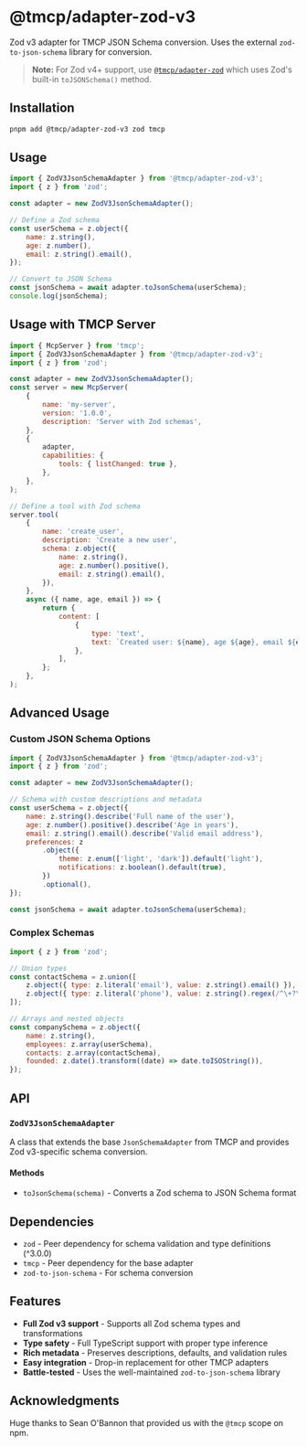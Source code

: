 # @tmcp/adapter-zod-v3

Zod v3 adapter for TMCP JSON Schema conversion. Uses the external `zod-to-json-schema` library for conversion.

> **Note:** For Zod v4+ support, use [`@tmcp/adapter-zod`](../adapter-zod) which uses Zod's built-in `toJSONSchema()` method.

## Installation

```bash
pnpm add @tmcp/adapter-zod-v3 zod tmcp
```

## Usage

```javascript
import { ZodV3JsonSchemaAdapter } from '@tmcp/adapter-zod-v3';
import { z } from 'zod';

const adapter = new ZodV3JsonSchemaAdapter();

// Define a Zod schema
const userSchema = z.object({
	name: z.string(),
	age: z.number(),
	email: z.string().email(),
});

// Convert to JSON Schema
const jsonSchema = await adapter.toJsonSchema(userSchema);
console.log(jsonSchema);
```

## Usage with TMCP Server

```javascript
import { McpServer } from 'tmcp';
import { ZodV3JsonSchemaAdapter } from '@tmcp/adapter-zod-v3';
import { z } from 'zod';

const adapter = new ZodV3JsonSchemaAdapter();
const server = new McpServer(
	{
		name: 'my-server',
		version: '1.0.0',
		description: 'Server with Zod schemas',
	},
	{
		adapter,
		capabilities: {
			tools: { listChanged: true },
		},
	},
);

// Define a tool with Zod schema
server.tool(
	{
		name: 'create_user',
		description: 'Create a new user',
		schema: z.object({
			name: z.string(),
			age: z.number().positive(),
			email: z.string().email(),
		}),
	},
	async ({ name, age, email }) => {
		return {
			content: [
				{
					type: 'text',
					text: `Created user: ${name}, age ${age}, email ${email}`,
				},
			],
		};
	},
);
```

## Advanced Usage

### Custom JSON Schema Options

```javascript
import { ZodV3JsonSchemaAdapter } from '@tmcp/adapter-zod-v3';
import { z } from 'zod';

const adapter = new ZodV3JsonSchemaAdapter();

// Schema with custom descriptions and metadata
const userSchema = z.object({
	name: z.string().describe('Full name of the user'),
	age: z.number().positive().describe('Age in years'),
	email: z.string().email().describe('Valid email address'),
	preferences: z
		.object({
			theme: z.enum(['light', 'dark']).default('light'),
			notifications: z.boolean().default(true),
		})
		.optional(),
});

const jsonSchema = await adapter.toJsonSchema(userSchema);
```

### Complex Schemas

```javascript
import { z } from 'zod';

// Union types
const contactSchema = z.union([
	z.object({ type: z.literal('email'), value: z.string().email() }),
	z.object({ type: z.literal('phone'), value: z.string().regex(/^\+?\d+$/) }),
]);

// Arrays and nested objects
const companySchema = z.object({
	name: z.string(),
	employees: z.array(userSchema),
	contacts: z.array(contactSchema),
	founded: z.date().transform((date) => date.toISOString()),
});
```

## API

### `ZodV3JsonSchemaAdapter`

A class that extends the base `JsonSchemaAdapter` from TMCP and provides Zod v3-specific schema conversion.

#### Methods

- `toJsonSchema(schema)` - Converts a Zod schema to JSON Schema format

## Dependencies

- `zod` - Peer dependency for schema validation and type definitions (^3.0.0)
- `tmcp` - Peer dependency for the base adapter
- `zod-to-json-schema` - For schema conversion

## Features

- **Full Zod v3 support** - Supports all Zod schema types and transformations
- **Type safety** - Full TypeScript support with proper type inference
- **Rich metadata** - Preserves descriptions, defaults, and validation rules
- **Easy integration** - Drop-in replacement for other TMCP adapters
- **Battle-tested** - Uses the well-maintained `zod-to-json-schema` library

## Acknowledgments

Huge thanks to Sean O'Bannon that provided us with the `@tmcp` scope on npm.
